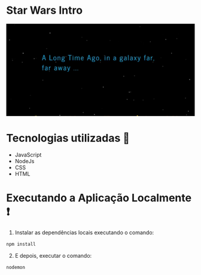 # Star Wars Intro

![introstarwars](image/starwars.png)

# Tecnologias utilizadas 🚀
- JavaScript
- NodeJs
- CSS 
- HTML
# Executando a Aplicação Localmente ❗️ 

1. Instalar as dependências locais executando o comando:

```bash
npm install
```

2. E depois, executar o comando:

```bash
nodemon
```
